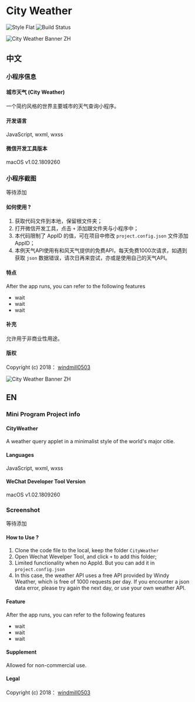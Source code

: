 # City Weather 
![Style Flat](https://img.shields.io/badge/style-flat-green.svg?longCache=true&style=flat)
![Build Status](https://travis-ci.org/typelift/Swiftz.svg?branch=master)

![City Weather Banner ZH](http://img.nousbuild.top/cityweather/github/cityweather-github-banner-zh.jpg)

## 中文

### 小程序信息

#### 城市天气 (City Weather)

一个简约风格的世界主要城市的天气查询小程序。

#### 开发语言

JavaScript, wxml, wxss

#### 微信开发工具版本

macOS v1.02.1809260

### 小程序截图

等待添加



#### 如何使用 ?

1. 获取代码文件到本地，保留根文件夹；
2. 打开微信开发工具，点击 `+` 添加跟文件夹与小程序中；
3. 本代码限制了 AppID 的值，可在项目中修改 `project.config.json` 文件添加 AppID；
4. 本例天气API使用有和风天气提供的免费API，每天免费1000次请求，如遇到获取 `json` 数据错误，请次日再来尝试，亦或是使用自己的天气API。

#### 特点

After the app runs, you can refer to the following features

- wait
- wait
- wait

#### 补充

允许用于非商业性用途。

#### 版权

Copyright (c) 2018： [windmill0503](https://github.com/windmill0503)

 

![City Weather Banner ZH](http://img.nousbuild.top/cityweather/github/cityweather-github-banner-en.jpg)

## EN

### Mini Program Project info

#### CityWeather

A weather query applet in a minimalist style of the world's major citie.

#### Languages

JavaScript, wxml, wxss

#### WeChat Developer Tool Version

macOS v1.02.1809260

### Screenshot

等待添加



#### How to Use ?

1. Clone the code file to the local, keep the  folder `CityWeather`
2. Open Wechat Wevelper Tool, and click `+` to add this folder;
3. Limited functionality when no AppId. But you can add it in ``project.config.json``
4. In this case, the weather API uses a free API provided by Windy Weather, which is free of 1000 requests per day. If you encounter a json data error, please try again the next day, or use your own weather API.

#### Feature
After the app runs, you can refer to the following features

+ wait
+ wait
+ wait

#### Supplement

Allowed for non-commercial use.

#### Legal

Copyright (c) 2018： [windmill0503](https://github.com/windmill0503)
